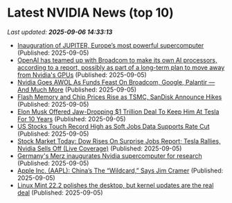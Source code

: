 # Latest NVIDIA News (top 10)
_Last updated: **2025-09-06 14:33:13**_

- [Inauguration of JUPITER, Europe’s most powerful supercomputer](https://www.globenewswire.com/news-release/2025/09/05/3145341/0/en/Inauguration-of-JUPITER-Europe-s-most-powerful-supercomputer.html) (Published: 2025-09-05)
- [OpenAI has teamed up with Broadcom to make its own AI processors, according to a report, possibly as part of a long-term plan to move away from Nvidia's GPUs](https://www.pcgamer.com/software/ai/openai-has-teamed-up-with-broadcom-to-make-its-own-ai-processors-according-to-a-report-possibly-as-part-of-a-long-term-plan-to-move-away-from-nvidias-gpus/) (Published: 2025-09-05)
- [Nvidia Goes AWOL As Funds Feast On Broadcom, Google, Palantir — And Much More](https://biztoc.com/x/83261a82ab33e106) (Published: 2025-09-05)
- [Flash Memory and Chip Prices Rise as TSMC, SanDisk Announce Hikes](https://www.techpowerup.com/340713/flash-memory-and-chip-prices-rise-as-tsmc-sandisk-announce-hikes) (Published: 2025-09-05)
- [Elon Musk Offered Jaw-Dropping $1 Trillion Deal To Keep Him At Tesla For 10 Years](https://www.jalopnik.com/1959645/elon-musk-1-trillion-dollar-deal-tesla/) (Published: 2025-09-05)
- [US Stocks Touch Record High as Soft Jobs Data Supports Rate Cut](https://financialpost.com/pmn/business-pmn/us-stocks-touch-record-high-as-soft-jobs-data-supports-rate-cut) (Published: 2025-09-05)
- [Stock Market Today: Dow Rises On Surprise Jobs Report; Tesla Rallies, Nvidia Sells Off (Live Coverage)](https://biztoc.com/x/34cc120f79cdebd2) (Published: 2025-09-05)
- [Germany's Merz inaugurates Nvidia supercomputer for research](https://biztoc.com/x/54aeca5d22b35c35) (Published: 2025-09-05)
- [Apple Inc. (AAPL): China’s The “Wildcard,” Says Jim Cramer](https://finance.yahoo.com/news/apple-inc-aapl-china-wildcard-140833619.html) (Published: 2025-09-05)
- [Linux Mint 22.2 polishes the desktop, but kernel updates are the real deal](https://www.theregister.com/2025/09/05/linux_mint_222/) (Published: 2025-09-05)
